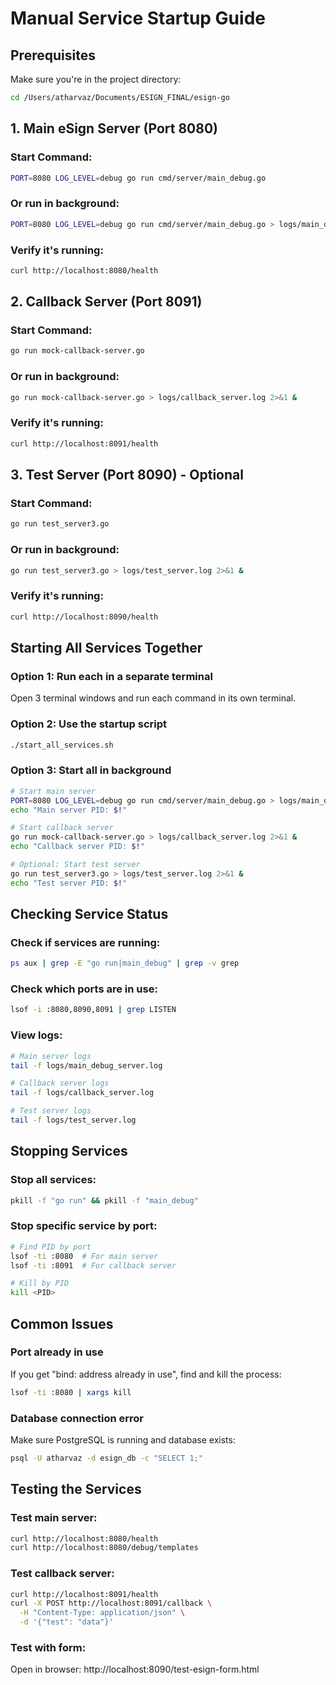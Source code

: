 # Manual Service Startup Guide

## Prerequisites
Make sure you're in the project directory:
```bash
cd /Users/atharvaz/Documents/ESIGN_FINAL/esign-go
```

## 1. Main eSign Server (Port 8080)

### Start Command:
```bash
PORT=8080 LOG_LEVEL=debug go run cmd/server/main_debug.go
```

### Or run in background:
```bash
PORT=8080 LOG_LEVEL=debug go run cmd/server/main_debug.go > logs/main_debug_server.log 2>&1 &
```

### Verify it's running:
```bash
curl http://localhost:8080/health
```

## 2. Callback Server (Port 8091)

### Start Command:
```bash
go run mock-callback-server.go
```

### Or run in background:
```bash
go run mock-callback-server.go > logs/callback_server.log 2>&1 &
```

### Verify it's running:
```bash
curl http://localhost:8091/health
```

## 3. Test Server (Port 8090) - Optional

### Start Command:
```bash
go run test_server3.go
```

### Or run in background:
```bash
go run test_server3.go > logs/test_server.log 2>&1 &
```

### Verify it's running:
```bash
curl http://localhost:8090/health
```

## Starting All Services Together

### Option 1: Run each in a separate terminal
Open 3 terminal windows and run each command in its own terminal.

### Option 2: Use the startup script
```bash
./start_all_services.sh
```

### Option 3: Start all in background
```bash
# Start main server
PORT=8080 LOG_LEVEL=debug go run cmd/server/main_debug.go > logs/main_debug_server.log 2>&1 &
echo "Main server PID: $!"

# Start callback server
go run mock-callback-server.go > logs/callback_server.log 2>&1 &
echo "Callback server PID: $!"

# Optional: Start test server
go run test_server3.go > logs/test_server.log 2>&1 &
echo "Test server PID: $!"
```

## Checking Service Status

### Check if services are running:
```bash
ps aux | grep -E "go run|main_debug" | grep -v grep
```

### Check which ports are in use:
```bash
lsof -i :8080,8090,8091 | grep LISTEN
```

### View logs:
```bash
# Main server logs
tail -f logs/main_debug_server.log

# Callback server logs
tail -f logs/callback_server.log

# Test server logs
tail -f logs/test_server.log
```

## Stopping Services

### Stop all services:
```bash
pkill -f "go run" && pkill -f "main_debug"
```

### Stop specific service by port:
```bash
# Find PID by port
lsof -ti :8080  # For main server
lsof -ti :8091  # For callback server

# Kill by PID
kill <PID>
```

## Common Issues

### Port already in use
If you get "bind: address already in use", find and kill the process:
```bash
lsof -ti :8080 | xargs kill
```

### Database connection error
Make sure PostgreSQL is running and database exists:
```bash
psql -U atharvaz -d esign_db -c "SELECT 1;"
```

## Testing the Services

### Test main server:
```bash
curl http://localhost:8080/health
curl http://localhost:8080/debug/templates
```

### Test callback server:
```bash
curl http://localhost:8091/health
curl -X POST http://localhost:8091/callback \
  -H "Content-Type: application/json" \
  -d '{"test": "data"}'
```

### Test with form:
Open in browser: http://localhost:8090/test-esign-form.html